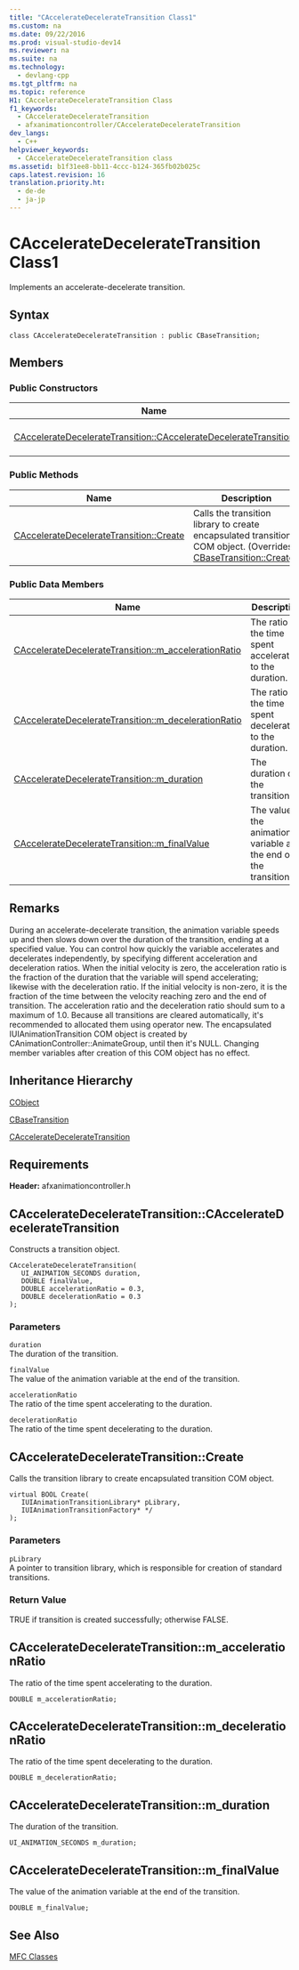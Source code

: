 ```yaml
---
title: "CAccelerateDecelerateTransition Class1"
ms.custom: na
ms.date: 09/22/2016
ms.prod: visual-studio-dev14
ms.reviewer: na
ms.suite: na
ms.technology: 
  - devlang-cpp
ms.tgt_pltfrm: na
ms.topic: reference
H1: CAccelerateDecelerateTransition Class
f1_keywords: 
  - CAccelerateDecelerateTransition
  - afxanimationcontroller/CAccelerateDecelerateTransition
dev_langs: 
  - C++
helpviewer_keywords: 
  - CAccelerateDecelerateTransition class
ms.assetid: b1f31ee8-bb11-4ccc-b124-365fb02b025c
caps.latest.revision: 16
translation.priority.ht: 
  - de-de
  - ja-jp
---
```

# CAccelerateDecelerateTransition Class1
Implements an accelerate-decelerate transition.  
  
## Syntax  
  
```  
class CAccelerateDecelerateTransition : public CBaseTransition;  
```  
  
## Members  
  
### Public Constructors  
  
|Name|Description|  
|----------|-----------------|  
|[CAccelerateDecelerateTransition::CAccelerateDecelerateTransition](#cacceleratedeceleratetransition__cacceleratedeceleratetransition)|Constructs a transition object.|  
  
### Public Methods  
  
|Name|Description|  
|----------|-----------------|  
|[CAccelerateDecelerateTransition::Create](#cacceleratedeceleratetransition__create)|Calls the transition library to create encapsulated transition COM object. (Overrides [CBaseTransition::Create](../vs140/cbasetransition-class.md#cbasetransition__create).)|  
  
### Public Data Members  
  
|Name|Description|  
|----------|-----------------|  
|[CAccelerateDecelerateTransition::m_accelerationRatio](#cacceleratedeceleratetransition__m_accelerationratio)|The ratio of the time spent accelerating to the duration.|  
|[CAccelerateDecelerateTransition::m_decelerationRatio](#cacceleratedeceleratetransition__m_decelerationratio)|The ratio of the time spent decelerating to the duration.|  
|[CAccelerateDecelerateTransition::m_duration](#cacceleratedeceleratetransition__m_duration)|The duration of the transition.|  
|[CAccelerateDecelerateTransition::m_finalValue](#cacceleratedeceleratetransition__m_finalvalue)|The value of the animation variable at the end of the transition.|  
  
## Remarks  
 During an accelerate-decelerate transition, the animation variable speeds up and then slows down over the duration of the transition, ending at a specified value. You can control how quickly the variable accelerates and decelerates independently, by specifying different acceleration and deceleration ratios. When the initial velocity is zero, the acceleration ratio is the fraction of the duration that the variable will spend accelerating; likewise with the deceleration ratio. If the initial velocity is non-zero, it is the fraction of the time between the velocity reaching zero and the end of transition. The acceleration ratio and the deceleration ratio should sum to a maximum of 1.0. Because all transitions are cleared automatically, it's recommended to allocated them using operator new. The encapsulated IUIAnimationTransition COM object is created by CAnimationController::AnimateGroup, until then it's NULL. Changing member variables after creation of this COM object has no effect.  
  
## Inheritance Hierarchy  
 [CObject](../vs140/cobject-class.md)  
  
 [CBaseTransition](../vs140/cbasetransition-class.md)  
  
 [CAccelerateDecelerateTransition](../vs140/cacceleratedeceleratetransition-class1.md)  
  
## Requirements  
 **Header:** afxanimationcontroller.h  
  
##  <a name="cacceleratedeceleratetransition__cacceleratedeceleratetransition"></a>  CAccelerateDecelerateTransition::CAccelerateDecelerateTransition  
 Constructs a transition object.  
  
```  
CAccelerateDecelerateTransition(  
   UI_ANIMATION_SECONDS duration,  
   DOUBLE finalValue,  
   DOUBLE accelerationRatio = 0.3,  
   DOUBLE decelerationRatio = 0.3  
);  
```  
  
### Parameters  
 `duration`  
 The duration of the transition.  
  
 `finalValue`  
 The value of the animation variable at the end of the transition.  
  
 `accelerationRatio`  
 The ratio of the time spent accelerating to the duration.  
  
 `decelerationRatio`  
 The ratio of the time spent decelerating to the duration.  
  
##  <a name="cacceleratedeceleratetransition__create"></a>  CAccelerateDecelerateTransition::Create  
 Calls the transition library to create encapsulated transition COM object.  
  
```  
virtual BOOL Create(  
   IUIAnimationTransitionLibrary* pLibrary,  
   IUIAnimationTransitionFactory* */  
);  
```  
  
### Parameters  
 `pLibrary`  
 A pointer to transition library, which is responsible for creation of standard transitions.  
  
### Return Value  
 TRUE if transition is created successfully; otherwise FALSE.  
  
##  <a name="cacceleratedeceleratetransition__m_accelerationratio"></a>  CAccelerateDecelerateTransition::m_accelerationRatio  
 The ratio of the time spent accelerating to the duration.  
  
```  
DOUBLE m_accelerationRatio;  
```  
  
##  <a name="cacceleratedeceleratetransition__m_decelerationratio"></a>  CAccelerateDecelerateTransition::m_decelerationRatio  
 The ratio of the time spent decelerating to the duration.  
  
```  
DOUBLE m_decelerationRatio;  
```  
  
##  <a name="cacceleratedeceleratetransition__m_duration"></a>  CAccelerateDecelerateTransition::m_duration  
 The duration of the transition.  
  
```  
UI_ANIMATION_SECONDS m_duration;  
```  
  
##  <a name="cacceleratedeceleratetransition__m_finalvalue"></a>  CAccelerateDecelerateTransition::m_finalValue  
 The value of the animation variable at the end of the transition.  
  
```  
DOUBLE m_finalValue;  
```  
  
## See Also  
 [MFC Classes](../vs140/mfc-classes.md)